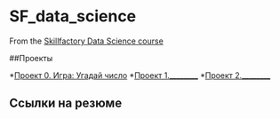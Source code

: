 # SF_data_science
From the [Skillfactory Data Science course](https://lms.skillfactory.ru/courses/course-v1:SkillFactory+DST-3.0+28FEB2021/courseware/4d5c5211c48e4964a9449babe31038db/d08e512bf8264286966cb9ef71bd16d4/8?activate_block_id=block-v1%3ASkillFactory%2BDST-3.0%2B28FEB2021%2Btype%40vertical%2Bblock%40bd5c90eab954447d97d69519befabd83)

##Проекты

*[Проект 0. Игра: Угадай число]()
*[Проект 1.________](______)
*[Проект 2.________](______)


## Ссылки на резюме